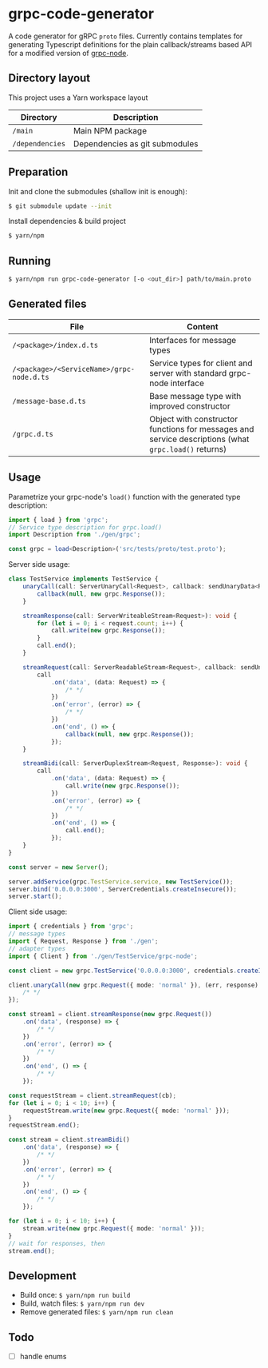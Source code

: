 grpc-code-generator
===

A code generator for gRPC `proto` files. Currently contains templates for generating Typescript definitions for the plain callback/streams based API for a modified version of [grpc-node](https://github.com/grpc/grpc-node/pull/84).


Directory layout
---
This project uses a Yarn workspace layout

| Directory      | Description                    |
|----------------|--------------------------------|
|`/main`         | Main NPM package               |
|`/dependencies` | Dependencies as git submodules |


Preparation
---
Init and clone the submodules (shallow init is enough):
```sh
$ git submodule update --init
```

Install dependencies & build project
```sh
$ yarn/npm
```


Running
---
```sh
$ yarn/npm run grpc-code-generator [-o <out_dir>] path/to/main.proto
```


Generated files
---
| File                                   | Content                           |
|----------------------------------------|-----------------------------------|
|`/<package>/index.d.ts`                   | Interfaces for message types        |
|`/<package>/<ServiceName>/grpc-node.d.ts` | Service types for client and server with standard grpc-node interface |
|`/message-base.d.ts`                      | Base message type with improved constructor |
|`/grpc.d.ts`                              | Object with constructor functions for messages and service descriptions (what `grpc.load()` returns) |


Usage
---
Parametrize your grpc-node's `load()` function with the generated type description:

```ts
import { load } from 'grpc';
// Service type description for grpc.load()
import Description from './gen/grpc';

const grpc = load<Description>('src/tests/proto/test.proto');
```

Server side usage:
```ts
class TestService implements TestService {
	unaryCall(call: ServerUnaryCall<Request>, callback: sendUnaryData<Response>): void {
		callback(null, new grpc.Response());
	}

	streamResponse(call: ServerWriteableStream<Request>): void {
		for (let i = 0; i < request.count; i++) {
			call.write(new grpc.Response());
		}
		call.end();
	}

	streamRequest(call: ServerReadableStream<Request>, callback: sendUnaryData<Response>): void {
		call
			.on('data', (data: Request) => {
				/* */
			})
			.on('error', (error) => {
				/* */
			})
			.on('end', () => {
				callback(null, new grpc.Response());
			});
	}

	streamBidi(call: ServerDuplexStream<Request, Response>): void {
		call
			.on('data', (data: Request) => {
				call.write(new grpc.Response());
			})
			.on('error', (error) => {
				/* */
			})
			.on('end', () => {
				call.end();
			});
	}
}

const server = new Server();

server.addService(grpc.TestService.service, new TestService());
server.bind('0.0.0.0:3000', ServerCredentials.createInsecure());
server.start();
```

Client side usage:
```ts
import { credentials } from 'grpc';
// message types
import { Request, Response } from './gen';
// adapter types
import { Client } from './gen/TestService/grpc-node';

const client = new grpc.TestService('0.0.0.0:3000', credentials.createInsecure());

client.unaryCall(new grpc.Request({ mode: 'normal' }), (err, response) => {
	/* */
});

const stream1 = client.streamResponse(new grpc.Request())
	.on('data', (response) => {
		/* */
	})
	.on('error', (error) => {
		/* */
	})
	.on('end', () => {
		/* */
	});

const requestStream = client.streamRequest(cb);
for (let i = 0; i < 10; i++) {
	requestStream.write(new grpc.Request({ mode: 'normal' }));
}
requestStream.end();

const stream = client.streamBidi()
	.on('data', (response) => {
		/* */
	})
	.on('error', (error) => {
		/* */
	})
	.on('end', () => {
		/* */
	});

for (let i = 0; i < 10; i++) {
	stream.write(new grpc.Request({ mode: 'normal' }));
}
// wait for responses, then
stream.end();
```


Development
---
* Build once: `$ yarn/npm run build`
* Build, watch files: `$ yarn/npm run dev`
* Remove generated files: `$ yarn/npm run clean`

Todo
---
* [ ] handle enums
